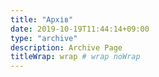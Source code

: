 ```yaml
---
title: "Архів"
date: 2019-10-19T11:44:14+09:00
type: "archive"
description: Archive Page
titleWrap: wrap # wrap noWrap
---
```


<!-- archive page -->
